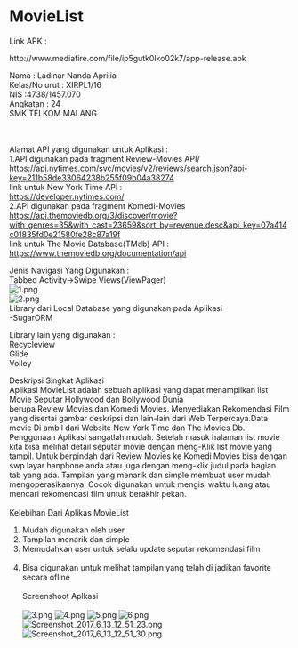 # MovieList

<p>Link APK :</p>
http://www.mediafire.com/file/ip5gutk0lko02k7/app-release.apk</br>

Nama : Ladinar Nanda Aprilia</br>
Kelas/No urut  : XIRPL1/16</br>
NIS :4738/1457.070</br>
Angkatan : 24</br>
SMK TELKOM MALANG</br></br>

<br>Alamat API yang digunakan untuk Aplikasi :</br>
1.API digunakan pada fragment Review-Movies API/</br>
https://api.nytimes.com/svc/movies/v2/reviews/search.json?api-key=211b58de33064238b255f09b04a38274</br>
link untuk New York Time API : </br>
https://developer.nytimes.com/</br>
2.API digunakan pada fragment Komedi-Movies</br>
https://api.themoviedb.org/3/discover/movie?with_genres=35&with_cast=23659&sort_by=revenue.desc&api_key=07a414c01835fd0e21580fe28c87a19f</br>
link untuk The Movie Database(TMdb) API : </br>
https://www.themoviedb.org/documentation/api</br>

Jenis Navigasi Yang Digunakan :</br>
Tabbed Activity->Swipe Views(ViewPager)</br>
![1.png](https://s30.postimg.org/4v2a2964h/image.png)</br>
![2.png](https://s29.postimg.org/owy82wu9j/image.png)</br>
 Library dari Local Database yang digunakan pada Aplikasi</br>
 -SugarORM<br>
 
 Library lain yang digunakan : </br>
 Recycleview</br>
 Glide</br>
 Volley</br>
 
 Deskripsi Singkat Aplikasi</br>
 Aplikasi MovieList adalah sebuah aplikasi yang dapat menampilkan list Movie Seputar Hollywood dan Bollywood Dunia</br>
 berupa Review Movies dan Komedi Movies. Menyediakan Rekomendasi Film 
 yang disertai gambar deskripsi dan lain-lain dari Web Terpercaya.Data movie Di ambil dari Website New York Time dan The Movies Db. 
 Penggunaan Aplikasi sangatlah mudah. 
 Setelah masuk halaman list movie kita bisa melihat detail seputar movie
 dengan meng-Klik list movie yang tampil. Untuk berpindah dari Review Movies ke Komedi Movies bisa dengan swp layar hanphone
 anda atau juga dengan meng-klik judul pada bagian tab yang ada. 
 Tampilan yang menarik dan simple membuat user mudah mengoperasikannya.
 Cocok digunakan untuk mengisi waktu luang atau mencari rekomendasi film untuk berakhir pekan.</br></br>
 Kelebihan Dari Aplikas MovieList</br>
 1. Mudah digunakan oleh user</br>
 2. Tampilan menarik dan simple</br>
 3. Memudahkan user untuk selalu update seputar rekomendasi film</br></br>
 4. Bisa digunakan untuk melihat tampilan yang telah di jadikan favorite secara ofline</br></br>
Screenshoot Aplkasi</br></br>
![3.png](https://s7.postimg.org/484fe1397/image.png)
![4.png](https://s30.postimg.org/xpfqxm1wx/image.png)
![5.png](https://s7.postimg.org/ifypgf5bv/image.png)
![6.png](https://s1.postimg.org/v359e4tdr/image.png)
![Screenshot_2017_6_13_12_51_23.png](https://www.mediafire.com/?k1pc12kc9w13zq1)
![Screenshot_2017_6_13_12_51_30.png](https://www.mediafire.com/?azwb5669qe3k10s)


 

